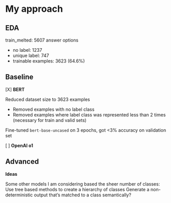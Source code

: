 # My approach

## EDA
train_melted: 5607 answer options
- no label: 1237
- unique label: 747
- trainable examples: 3623 (64.6%)

## Baseline

[X] **BERT**

Reduced dataset size to 3623 examples
- Removed examples with no label class
- Removed examples where label class was represented less than 2 times (necessary for train and valid sets)

Fine-tuned `bert-base-uncased` on 3 epochs, got <3% accuracy on validation set


[ ] **OpenAI o1**

## Advanced


**Ideas**

Some other models I am considering based the sheer number of classes:
Use tree based methods to create a hierarchy of classes
Generate a non-deterministic output that’s matched to a class semantically?